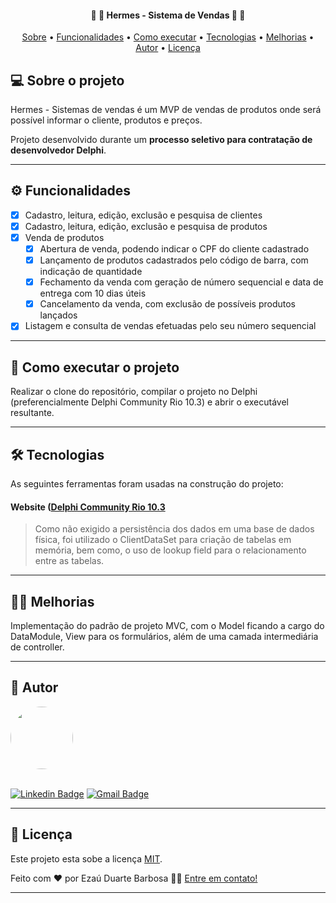 
<h4 align="center"> 
	🚧 🚀 Hermes - Sistema de Vendas 🚀 🚧
</h4>

<p align="center">
 <a href="#-sobre-o-projeto">Sobre</a> •
 <a href="#-funcionalidades">Funcionalidades</a> •
 <a href="#-como-executar-o-projeto">Como executar</a> • 
 <a href="#-tecnologias">Tecnologias</a> • 
 <a href="#-melhorias">Melhorias</a> • 
 <a href="#-autor">Autor</a> • 
 <a href="#user-content--licença">Licença</a>
</p>


## 💻 Sobre o projeto

Hermes - Sistemas de vendas é um MVP de vendas de produtos onde será possível informar o cliente, produtos e preços.


Projeto desenvolvido durante um **processo seletivo para contratação de desenvolvedor Delphi**.

---

## ⚙️ Funcionalidades

- [x] Cadastro, leitura, edição, exclusão e pesquisa de clientes
- [x] Cadastro, leitura, edição, exclusão e pesquisa de produtos
- [x] Venda de produtos
  - [x] Abertura de venda, podendo indicar o CPF do cliente cadastrado
  - [x] Lançamento de produtos cadastrados pelo código de barra, com indicação de quantidade
  - [x] Fechamento da venda com geração de número sequencial e data de entrega com 10 dias úteis
  - [x] Cancelamento da venda, com exclusão de possíveis produtos lançados
- [x] Listagem e consulta de vendas efetuadas pelo seu número sequencial

---

## 🚀 Como executar o projeto

Realizar o clone do repositório, compilar o projeto no Delphi (preferencialmente Delphi Community Rio 10.3) e abrir o executável resultante.

---

## 🛠 Tecnologias

As seguintes ferramentas foram usadas na construção do projeto:

#### **Website**  ([Delphi Community Rio 10.3](https://www.embarcadero.com/br/products/delphi/starter)

> Como não exigido a persistência dos dados em uma base de dados física, foi utilizado o ClientDataSet para criação de tabelas em memória, bem como, o uso de lookup field para o relacionamento entre as tabelas. 

---

## 👨‍💻 Melhorias

Implementação do padrão de projeto MVC, com o Model ficando a cargo do DataModule, View para os formulários, além de uma camada intermediária de controller. 

---

## 🦸 Autor

<a href="#">
 <img style="border-radius: 50%;" src="https://avatars.githubusercontent.com/u/77461887?v=4" width="100px;" alt=""/>
 <br />
 <br />

[![Linkedin Badge](https://img.shields.io/badge/-Ezaú-blue?style=flat-square&logo=Linkedin&logoColor=white&link=https://www.linkedin.com/in/ezau-barbosa/)](https://www.linkedin.com/in/ezau-barbosa/) 
[![Gmail Badge](https://img.shields.io/badge/-ezaudb@gmail.com-c14438?style=flat-square&logo=Gmail&logoColor=white&link=mailto:ezaudb@gmail.com)](mailto:ezaudb@gmail.com)

---

## 📝 Licença

Este projeto esta sobe a licença [MIT](./LICENSE).

Feito com ❤️ por Ezaú Duarte Barbosa 👋🏽 [Entre em contato!](https://www.linkedin.com/in/ezau-barbosa/)

---